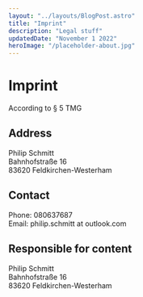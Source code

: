 ```yaml
---
layout: "../layouts/BlogPost.astro"
title: "Imprint"
description: "Legal stuff"
updatedDate: "November 1 2022"
heroImage: "/placeholder-about.jpg"
---
```


# Imprint
According to § 5 TMG

## Address
Philip Schmitt  
Bahnhofstraße 16  
83620 Feldkirchen-Westerham

## Contact
Phone: 080637687  
Email: philip.schmitt at outlook.com

## Responsible for content
Philip Schmitt  
Bahnhofstraße 16  
83620 Feldkirchen-Westerham
